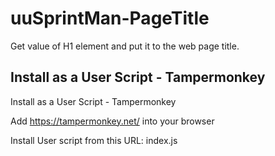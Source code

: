 # uuSprintMan-PageTitle

Get value of H1 element and put it to the web page title. 

## Install as a User Script - Tampermonkey

Install as a User Script - Tampermonkey

Add https://tampermonkey.net/ into your browser

Install User script from this URL: index.js

